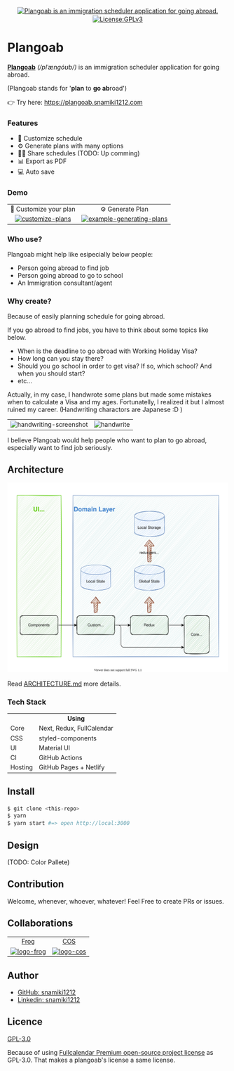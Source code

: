<p align="center">
  <a href="https://plangoab.snamiki1212.com">
	  <img alt="Plangoab is an immigration scheduler application for going abroad." src="https://user-images.githubusercontent.com/26793088/114226819-f7332d80-9928-11eb-93f8-4f9919018bf6.png">
  </a>
  <a href="https://github.com/snamiki1212/plangoab/blob/main/LICENSE.md">
    <img src="https://img.shields.io/badge/License-GPLv3-blue.svg" alt="License:GPLv3" align="center">
  </a>
</p>

# Plangoab

<b><a href="https://plangoab.snamiki1212.com">Plangoab</a></b> <i>(/plˈængóʊb/)</i> is an immigration scheduler application for going abroad.

(Plangoab stands for '<b>plan</b> to <b>go ab</b>road')

👉 Try here: <a href="https://plangoab.snamiki1212.com">https://plangoab.snamiki1212.com</a>

### Features

- 📝 Customize schedule
- ⚙️ Generate plans with many options
- 💁‍♂️ Share schedules (TODO: Up comming)
- 📊 Export as PDF
- 💻 Auto save

### Demo

<table align="center">
  <tr align="center">
    <td>
      <span>📝 Customize your plan</span>
    </td>
    <td>
      <span>⚙️ Generate Plan</span>
    </td>
  </tr>
  <tr align="center">
    <td>
      <a href="https://plangoab.snamiki1212.com">
        <img
        src="https://user-images.githubusercontent.com/26793088/109248982-b37ecd00-779b-11eb-835a-21ba4d9e9e92.gif"
        alt="customize-plans">
      </a>
    </td>
    <td>
      <a href="https://plangoab.snamiki1212.com">
        <img src="https://user-images.githubusercontent.com/26793088/109247952-b8428180-7799-11eb-906f-44156c01746c.gif"
        alt="example-generating-plans">
      </a>
    </td>
  </tr>
</table>

### Who use?

Plangoab might help like esipecially below people:

- Person going abroad to find job
- Person going abroad to go to school
- An Immigration consultant/agent

### Why create?

Because of easily planning schedule for going abroad.

If you go abroad to find jobs, you have to think about some topics like below.

- When is the deadline to go abroad with Working Holiday Visa?
- How long can you stay there?
- Should you go school in order to get visa? If so, which school? And when you should start?
- etc...

Actually, in my case, I handwrote some plans but made some mistakes when to calculate a Visa and my ages. Fortunatelly, I realized it but I almost ruined my career. (Handwriting charactors are Japanese :D )

<table>
  <tr>
    <td>
      <img alt="handwriting-screenshot" src="https://user-images.githubusercontent.com/26793088/109250828-33f2fd00-779f-11eb-8bb8-0bb8fedd0787.png">
    </td>
    <td>
      <img alt="handwrite" src="https://user-images.githubusercontent.com/26793088/109252814-44a57200-77a3-11eb-99c0-94c3ccfc8f9a.png">
    </td>
  </tr>
</table>

I believe Plangoab would help people who want to plan to go abroad, especially want to find job seriously.

## Architecture

<a href="./doc/ARCHITECTURE.md">
  <img src="doc/DATA_FLOW.svg" alt="Header" />
</a>

Read [ARCHITECTURE.md](./doc/ARCHITECTURE.md) more details.

### Tech Stack

<table>
  <tr>
    <td></td>
    <td align="center"><b>Using</b></td>
  </tr>
  <tr>
    <td>Core</td>
    <td>Next, Redux, FullCalendar</td>
  </tr>
  <tr>
    <td>CSS</td>
    <td>styled-components</td>
  </tr>
  <tr>
    <td>UI</td>
    <td>Material UI</td>
  </tr>
  <tr>
    <td>CI</td>
    <td>GitHub Actions</td>
  </tr>
  <tr>
    <td>Hosting</td>
    <td>GitHub Pages + Netlify</td>
  </tr>
</table>

## Install

```zsh
$ git clone <this-repo>
$ yarn
$ yarn start #=> open http://local:3000
```

## Design

(TODO: Color Pallete)

## Contribution

Welcome, whenever, whoever, whatever! Feel Free to create PRs or issues.

## Collaborations

<table>
  <tr>
    <td align="center">
      <a href="https://frogagent.com/">
        Frog
      </a>
    </td>
    <td align="center">
      <a href="https://cosvancouver.com/">
        COS
      </a>
    </td>
  </tr>
  <tr>
    <td align="center">
      <a href="https://frogagent.com/">
        <img src="https://user-images.githubusercontent.com/26793088/114257682-73a02d80-9976-11eb-84cb-7b0e88658a83.png"
          alt="logo-frog" width="80" />
      </a>
    </td>
    <td align="center">
      <a href="https://cosvancouver.com/">
        <img src="https://user-images.githubusercontent.com/26793088/114257709-a0544500-9976-11eb-9258-c5d6f42e5470.png"
          alt="logo-cos" width="80" />
      </a>
    </td>
  </tr>
</table>

## Author

- [GitHub: snamiki1212](https://github.com/snamiki1212)
- [Linkedin: snamiki1212](https://www.linkedin.com/in/snamiki1212/)

## Licence

[GPL-3.0](https://github.com/snamiki1212/plangoab/blob/main/LICENSE.md)

Because of using [Fullcalendar Premium open-source project license](https://fullcalendar.io/license) as GPL-3.0. That makes a plangoab's license a same license.
